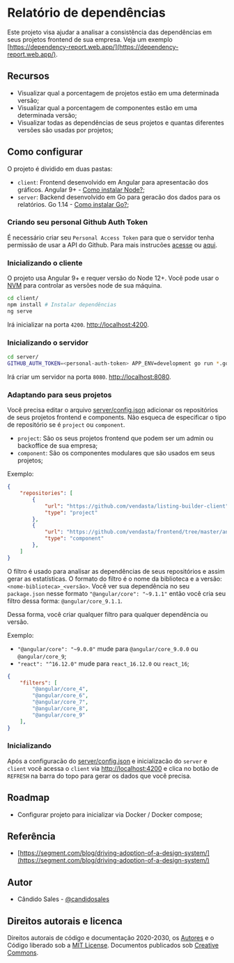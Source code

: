 # Relatório de dependências

Este projeto visa ajudar a analisar a consistência das dependências em seus projetos frontend de sua empresa. Veja um exemplo [https://dependency-report.web.app/](https://dependency-report.web.app/).

## Recursos

- Visualizar qual a porcentagem de projetos estão em uma determinada versão;
- Visualizar qual a porcentagem de componentes estão em uma determinada versão;
- Visualizar todas as dependências de seus projetos e quantas diferentes versões são usadas por projetos;

## Como configurar

O projeto é dividido em duas pastas:

- `client`: Frontend desenvolvido em Angular para apresentacão dos gráficos. Angular 9+ - [Como instalar Node?](https://nodejs.org/en/download/package-manager/);
- `server`: Backend desenvolvido em Go para geracão dos dados para os relatórios. Go 1.14 - [Como instalar Go?](https://golang.org/doc/install);

### Criando seu personal Github Auth Token

É necessário criar seu `Personal Access Token` para que o servidor tenha permissão de usar a API do Github. Para mais instrucões [acesse](https://docs.cachethq.io/docs/github-oauth-token) ou [aqui](https://github.com/settings/tokens).

### Inicializando o cliente

O projeto usa Angular 9+ e requer versão do Node 12+. Você pode usar o [NVM](https://github.com/nvm-sh/nvm) para controlar as versões node de sua máquina.

```bash
cd client/
npm install # Instalar dependências
ng serve
```

Irá inicializar na porta `4200`. [http://localhost:4200](http://localhost:4200).

### Inicializando o servidor

```bash
cd server/
GITHUB_AUTH_TOKEN=<personal-auth-token> APP_ENV=development go run *.go # Exemplo: GITHUB_AUTH_TOKEN=12321wqdd12e12321dse go run *.go
```

Irá criar um servidor na porta `8080`. [http://localhost:8080](http://localhost:8080).

### Adaptando para seus projetos

Você precisa editar o arquivo [server/config.json](./server/config.json) adicionar os repositórios de seus projetos frontend e components. Não esqueca de especificar o tipo de repositório se é `project` ou `component`.

- `project`: São os seus projetos frontend que podem ser um admin ou backoffice de sua empresa;
- `component`: São os componentes modulares que são usados em seus projetos;

Exemplo:

```json
{
    "repositories": [
        {
            "url": "https://github.com/vendasta/listing-builder-client",
            "type": "project"
        },
        {
            "url": "https://github.com/vendasta/frontend/tree/master/angular/projects/business-categories",
            "type": "component"
        },
    ]
}
```

O filtro é usado para analisar as dependências de seus repositórios e assim gerar as estatísticas. O formato do filtro é o nome da biblioteca e a versão: `<nome-biblioteca>_<versão>`. Você ver sua dependência no seu `package.json` nesse formato `"@angular/core": "~9.1.1"` então você cria seu filtro dessa forma: `@angular/core_9.1.1`.

Dessa forma, você criar qualquer filtro para qualquer dependência ou versão.

Exemplo:

- `"@angular/core": "~9.0.0"` mude para `@angular/core_9.0.0` ou `@angular/core_9`;
- `"react": "^16.12.0"` mude para `react_16.12.0` ou `react_16`;

```json
{
    "filters": [
        "@angular/core_4",
        "@angular/core_6",
        "@angular/core_7",
        "@angular/core_8",
        "@angular/core_9"
    ],
}
```

### Inicializando

Após a configuracão do [server/config.json](./server/config.json) e inicializacão do `server` e `client` você acessa o `client` via [http://localhost:4200](http://localhost:4200) e clica no botão de `REFRESH` na barra do topo para gerar os dados que você precisa.

## Roadmap

- Configurar projeto para inicializar via Docker / Docker compose;

## Referência

- [https://segment.com/blog/driving-adoption-of-a-design-system/](https://segment.com/blog/driving-adoption-of-a-design-system/)

## Autor

- Cândido Sales - [@candidosales](https://twitter.com/candidosales)

## Direitos autorais e licenca

Direitos autorais de código e documentação 2020-2030, os [Autores](https://github.com/candidosales/dependency-report/graphs/contributors) e o Código liberado sob a [MIT License](https://github.com/candidosales/dependency-report/blob/master/LICENSE). Documentos publicados sob [Creative Commons](https://creativecommons.org/licenses/by/3.0/).
